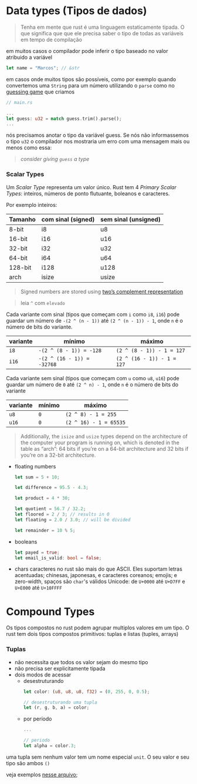 # Data types (Tipos de dados)

> Tenha em mente que rust é uma linguagem estaticamente tipada.
> O que significa que que ele precisa saber o tipo de todas as variáveis em tempo de compilação

em muitos casos o compilador pode inferir o tipo baseado no valor atribuido a variável

```rs
let name = "Marcos"; // &str
```

em casos onde muitos tipos são possíveis, como por exemplo quando convertemos uma `String` para um número utilizando o `parse` como no [guessing game](../guessing_game/src/main.rs) que criamos

```rs
// main.rs

...
let guess: u32 = match guess.trim().parse();
...
```

nós precisamos anotar o tipo da variável guess.
Se nós não informassemos o tipo `u32` o compilador nos mostraria um erro com uma mensagem mais ou menos como essa:

> _consider giving `guess` a type_

### Scalar Types

Um _Scalar Type_ representa um valor único. Rust tem 4 _Primary Scalar Types_: inteiros, números de ponto flutuante, boleanos e caracteres.

Por exemplo inteiros:

| Tamanho | com sinal (signed) | sem sinal (unsigned) |
| ------- | ------------------ | -------------------- |
| 8-bit   | i8                 | u8                   |
| 16-bit  | i16                | u16                  |
| 32-bit  | i32                | u32                  |
| 64-bit  | i64                | u64                  |
| 128-bit | i128               | u128                 |
| arch    | isize              | usize                |

> Signed numbers are stored using [two’s complement representation](https://en.wikipedia.org/wiki/Two%27s_complement)

> leia `^` com `elevado`

Cada variante com sinal (tipos que começam com `i` como `i8`, `i16`) pode guardar um número de `-(2 ^ (n - 1))` até `(2 ^ (n - 1)) - 1`, onde `n` é o número de bits do variante.

| variante | mínimo                     | máximo                     |
| -------- | -------------------------- | -------------------------- |
| `i8`     | `-(2 ^ (8 - 1)) = -128`    | `(2 ^ (8 - 1)) - 1 = 127`  |
| `i16`    | `-(2 ^ (16 - 1)) = -32768` | `(2 ^ (16 - 1)) - 1 = 127` |

Cada variante sem sinal (tipos que começam com `u` como `u8`, `u16`) pode guardar um número de `0` até `(2 ^ n) - 1`, onde `n` é o número de bits do variante

| variante | mínimo | máximo                 |
| -------- | ------ | ---------------------- |
| `u8`     | `0`    | `(2 ^ 8) - 1 = 255`    |
| `u16`    | `0`    | `(2 ^ 16) - 1 = 65535` |

> Additionally, the `isize` and `usize` types depend on the architecture of the computer your program is running on, which is denoted in the table as “arch”: 64 bits if you’re on a 64-bit architecture and 32 bits if you’re on a 32-bit architecture.

* floating numbers

  ```rust
  let sum = 5 + 10;

  let difference = 95.5 - 4.3;

  let product = 4 * 30;

  let quotient = 56.7 / 32.2;
  let floored = 2 / 3; // results in 0
  let floating = 2.0 / 3.0; // will be divided 

  let remainder = 10 % 5;
  ```

* booleans

  ```rust
  let payed = true;
  let email_is_valid: bool = false;
  ```

* chars
  caracteres no rust são mais do que ASCII. Eles suportam letras acentuadas; chinesas, japonesas, e caracteres coreanos; emojis; e zero-width, spaços são `char`'s válidos 
  Unicode: de `U+0000` até `U+D7FF` e `U+E000` até `U+10FFFF`
  

# Compound Types

Os tipos compostos no rust podem agrupar multiplos valores em um tipo.
O rust tem dois tipos compostos primitivos: tuplas e listas (tuples, arrays)

### Tuplas

* não necessita que todos os valor sejam do mesmo tipo
* não precisa ser explicitamente tipada
* dois modos de acessar
    * desestruturando
        ```rust
        let color: (u8, u8, u8, f32) = (0, 255, 0, 0.5);

        // desestruturando uma tupla
        let (r, g, b, a) = color;
        ```
    * por período
        ```rust
        ...

        // periodo
        let alpha = color.3;
        ```

uma tupla sem nenhum valor tem um nome especial `unit`.
O seu valor e seu tipo são ambos `()`

veja exemplos [nesse arquivo](./src/tuples.rs);

